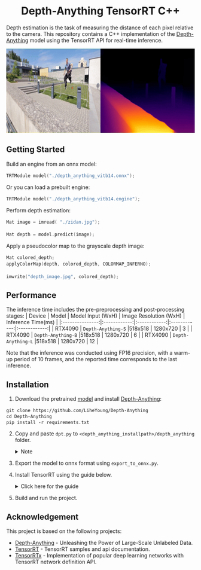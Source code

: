 
<h1 align="center"><span>Depth-Anything TensorRT C++</span></h1>

Depth estimation is the task of measuring the distance of each pixel relative to the camera. This repository contains a C++ implementation of the [Depth-Anything](https://github.com/LiheYoung/Depth-Anything) model using the TensorRT API for real-time inference.

<p align="center" margin: 0 auto;>
  <img src="assets/parkour_merged.gif" height="225px" width="800px" />
</p>

## Getting Started

Build an engine from an onnx model:
```cpp
TRTModule model("./depth_anything_vitb14.onnx");  
```

Or you can load a prebuilt engine:
```cpp
TRTModule model("./depth_anything_vitb14.engine"); 
```

Perform depth estimation:
```cpp
Mat image = imread( "./zidan.jpg");

Mat depth = model.predict(image);
```

Apply a pseudocolor map to the grayscale depth image:
```cpp
Mat colored_depth;
applyColorMap(depth, colored_depth, COLORMAP_INFERNO);

imwrite("depth_image.jpg", colored_depth);
```

## Performance
The inference time includes the pre-preprocessing and post-processing stages:
| Device          | Model | Model Input (WxH) |  Image Resolution (WxH)     | Inference Time(ms) |
|:---------------:|:------------:|:------------:|:------------:|:------------:|
| RTX4090        | `Depth-Anything-S`  |518x518  |  1280x720    | 3     |
| RTX4090        | `Depth-Anything-B`  |518x518  |  1280x720    | 6     |
| RTX4090        | `Depth-Anything-L`  |518x518  |  1280x720    | 12     |

Note that the inference was conducted using FP16 precision, with a warm-up period of 10 frames, and the reported time corresponds to the last inference.

## Installation 

1. Download the pretrained [model](https://huggingface.co/spaces/LiheYoung/Depth-Anything/tree/main/checkpoints) and install [Depth-Anything](https://github.com/LiheYoung/Depth-Anything):
```
git clone https://github.com/LiheYoung/Depth-Anything
cd Depth-Anything
pip install -r requirements.txt
```
2. Copy and paste `dpt.py` to `<depth_anything_installpath>/depth_anything` folder.


    <details>
    <summary>Note</summary>
       Here I've only removed a squeeze operation at the end of model's forward function in `dpt.py` to avoid conflicts with TensorRT
    </details>       
    
4. Export the model to onnx format using `export_to_onnx.py`. 
5. Install TensorRT using the guide below.
   
    <details>
    <summary>Click here for the guide</summary>  
      
    1. Download the [TensorRT](https://developer.nvidia.com/tensorrt) zip file that matches the Windows version you are using.
    2. Choose where you want to install TensorRT. The zip file will install everything into a subdirectory called `TensorRT-8.x.x.x`. This new subdirectory will be referred to as `<installpath>` in the steps below.
    3. Unzip the `TensorRT-8.x.x.x.Windows10.x86_64.cuda-x.x.zip` file to the location that you chose. Where:
    - `8.x.x.x` is your TensorRT version
    - `cuda-x.x` is CUDA version `11.6`, `11.8` or `12.0`
    4. Add the TensorRT library files to your system `PATH`. To do so, copy the DLL files from `<installpath>/lib` to your CUDA installation directory, for example, `C:\Program Files\NVIDIA GPU Computing Toolkit\CUDA\vX.Y\bin`, where `vX.Y` is your CUDA version. The CUDA installer should have already added the CUDA path to your system PATH.
    5. Ensure that the following is present in your Visual Studio Solution project properties:
    - `<installpath>/lib` has been added to your PATH variable and is present under **VC++ Directories > Executable Directories**.
    - `<installpath>/include` is present under **C/C++ > General > Additional Directories**.
    - nvinfer.lib and any other LIB files that your project requires are present under **Linker > Input > Additional Dependencies**.
    6. Download and install any recent [OpenCV](https://opencv.org/releases/) for Windows.
       
    </details>
    
7. Build and run the project.
  
## Acknowledgement
This project is based on the following projects:
- [Depth-Anything](https://github.com/LiheYoung/Depth-Anything) - Unleashing the Power of Large-Scale Unlabeled Data.
- [TensorRT](https://github.com/NVIDIA/TensorRT/tree/release/8.6/samples) - TensorRT samples and api documentation.
- [TensorRTx](https://github.com/wang-xinyu/tensorrtx) - Implementation of popular deep learning networks with TensorRT network definition API.
